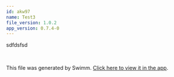 ```yaml
---
id: akw97
name: Test3
file_version: 1.0.2
app_version: 0.7.4-0
---
```


sdfdsfsd

<br/>

This file was generated by Swimm. [Click here to view it in the app](https://app.swimm.io/repos/Z2l0aHViJTNBJTNBc3RyaW5nLXNpbWlsYXJpdHkxJTNBJTNBbWl4ZWxsZW50/docs/akw97).